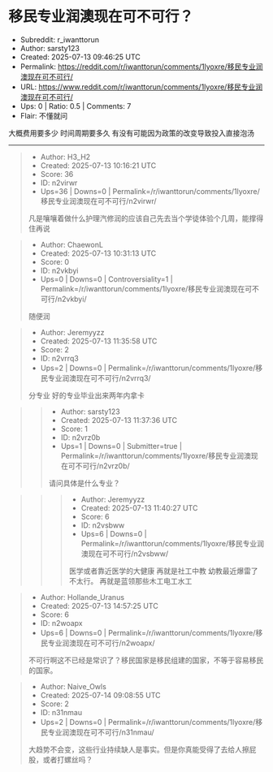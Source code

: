 # 移民专业润澳现在可不可行？

- Subreddit: r_iwanttorun
- Author: sarsty123
- Created: 2025-07-13 09:46:25 UTC
- Permalink: https://reddit.com/r/iwanttorun/comments/1lyoxre/移民专业润澳现在可不可行/
- URL: https://www.reddit.com/r/iwanttorun/comments/1lyoxre/移民专业润澳现在可不可行/
- Ups: 0 | Ratio: 0.5 | Comments: 7
- Flair: 不懂就问


大概费用要多少 时间周期要多久 有没有可能因为政策的改变导致投入直接泡汤


---

> - Author: H3_H2
> - Created: 2025-07-13 10:16:21 UTC
> - Score: 36
> - ID: n2virwr
> - Ups=36 | Downs=0 | Permalink=/r/iwanttorun/comments/1lyoxre/移民专业润澳现在可不可行/n2virwr/
>
> 凡是嚷嚷着做什么护理汽修润的应该自己先去当个学徒体验个几周，能撑得住再说

> - Author: ChaewonL
> - Created: 2025-07-13 10:31:13 UTC
> - Score: 0
> - ID: n2vkbyi
> - Ups=0 | Downs=0 | Controversiality=1 | Permalink=/r/iwanttorun/comments/1lyoxre/移民专业润澳现在可不可行/n2vkbyi/
>
> 随便润

> - Author: Jeremyyzz
> - Created: 2025-07-13 11:35:58 UTC
> - Score: 2
> - ID: n2vrrq3
> - Ups=2 | Downs=0 | Permalink=/r/iwanttorun/comments/1lyoxre/移民专业润澳现在可不可行/n2vrrq3/
>
> 分专业 好的专业毕业出来两年内拿卡

>> - Author: sarsty123
>> - Created: 2025-07-13 11:37:36 UTC
>> - Score: 1
>> - ID: n2vrz0b
>> - Ups=1 | Downs=0 | Submitter=true | Permalink=/r/iwanttorun/comments/1lyoxre/移民专业润澳现在可不可行/n2vrz0b/
>>
>> 请问具体是什么专业？

>>> - Author: Jeremyyzz
>>> - Created: 2025-07-13 11:40:27 UTC
>>> - Score: 6
>>> - ID: n2vsbww
>>> - Ups=6 | Downs=0 | Permalink=/r/iwanttorun/comments/1lyoxre/移民专业润澳现在可不可行/n2vsbww/
>>>
>>> 医学或者靠近医学的大健康 再就是社工中教 幼教最近爆雷了不太行。 再就是蓝领那些木工电工水工

> - Author: Hollande_Uranus
> - Created: 2025-07-13 14:57:25 UTC
> - Score: 6
> - ID: n2woapx
> - Ups=6 | Downs=0 | Permalink=/r/iwanttorun/comments/1lyoxre/移民专业润澳现在可不可行/n2woapx/
>
> 不可行啊这不已经是常识了？移民国家是移民组建的国家，不等于容易移民的国家。

> - Author: Naive_Owls
> - Created: 2025-07-14 09:08:55 UTC
> - Score: 2
> - ID: n31nmau
> - Ups=2 | Downs=0 | Permalink=/r/iwanttorun/comments/1lyoxre/移民专业润澳现在可不可行/n31nmau/
>
> 大趋势不会变，这些行业持续缺人是事实。但是你真能受得了去给人擦屁股，或者打螺丝吗？
